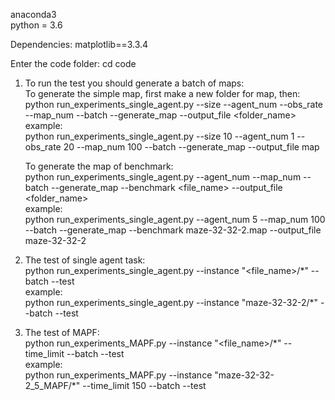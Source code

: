 anaconda3\
python = 3.6

Dependencies:
matplotlib==3.3.4

Enter the code folder: cd code

1. To run the test you should generate a batch of maps:\
  To generate the simple map, first make a new folder for map, then:\
  python run_experiments_single_agent.py --size <num> --agent_num <num> --obs_rate <num> --map_num <num> --batch --generate_map --output_file <folder_name>\
  example:\
  python run_experiments_single_agent.py --size 10 --agent_num 1 --obs_rate 20 --map_num 100 --batch --generate_map --output_file map

    To generate the map of benchmark:\
    python run_experiments_single_agent.py --agent_num <num> --map_num <num> --batch --generate_map --benchmark <file_name> --output_file <folder_name>\
    example:\
    python run_experiments_single_agent.py --agent_num 5 --map_num 100 --batch --generate_map --benchmark maze-32-32-2.map --output_file maze-32-32-2

3. The test of single agent task:\
   python run_experiments_single_agent.py --instance "<file_name>/\*" --batch --test\
   example:\
   python run_experiments_single_agent.py --instance "maze-32-32-2/\*" --batch --test

4. The test of MAPF:\
   python run_experiments_MAPF.py --instance "<file_name>/\*" --time_limit <num> --batch --test\
   example:\
   python run_experiments_MAPF.py --instance "maze-32-32-2_5_MAPF/\*" --time_limit 150 --batch --test
